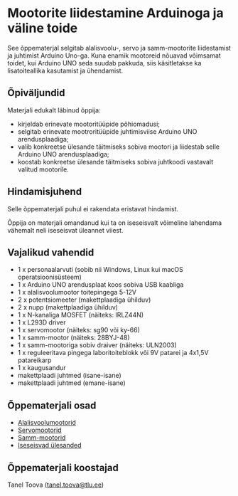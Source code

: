 # Mootorite liidestamine Arduinoga ja väline toide
See õppematerjal selgitab alalisvoolu-, servo ja samm-mootorite liidestamist ja juhtimist Arduino Uno-ga. Kuna enamik mootoreid nõuavad võimsamat toidet, kui Arduino UNO seda suudab pakkuda, siis käsitletakse ka lisatoiteallika kasutamist ja ühendamist.

## Õpiväljundid
Materjali edukalt läbinud õppija:
* kirjeldab erinevate mootoritüüpide põhiomadusi;
* selgitab erinevate mootroritüüpide juhtimisviise Arduino UNO arendusplaadiga;
* valib konkreetse ülesande täitmiseks sobiva mootori ja liidestab selle Arduino UNO arendusplaadiga;
* koostab konkreetse ülesande täitmiseks sobiva juhtkoodi vastavalt valitud mootorile.

## Hindamisjuhend

Selle õppematerjali puhul ei rakendata eristavat hindamist.

Õppija on materjali omandanud kui ta on iseseisvalt võimeline lahendama vähemalt neli iseseisvat üleannet viiest.

## Vajalikud vahendid
* 1 x personaalarvuti (sobib nii Windows, Linux kui macOS operatsioonisüsteem)
* 1 x Arduino UNO arendusplaat koos sobiva USB kaabliga
* 1 x alalisvoolumootor toitepingega 5-12V 
* 2 x potentsiomeeter (makettplaadiga ühilduv)
* 2 x nupp (makettplaadiga ühilduv)
* 1 x N-kanaliga MOSFET (näiteks: IRLZ44N)
* 1 x L293D driver
* 1 x servomootor (näiteks: sg90 või ky-66)
* 1 x samm-mootor (näiteks: 28BYJ-48)
* 1 x samm-mootoriga sobiv draiver (näiteks: ULN2003)
* 1 x reguleeritava pingega laboritoiteblokk või 9V patarei ja 4x1,5V patareikarp
* 1 x kaugusandur 
* makettplaadi juhtmed (isane-isane)
* makettplaadi juhtmed (emane-isane)

## Õppematerjali osad
* [Alalisvoolumootorid](materjalid/1_Alalisvoolumootorid.md)
* [Servomootorid](materjalid/2_Servomootorid.md)
* [Samm-mootorid](materjalid/3_Samm-mootorid.md)
* [Iseseisvad ülesanded](materjalid/4_iseseisvad_ülesanded.md)

## Õppematerjali koostajad

Tanel Toova (tanel.toova@tlu.ee)

